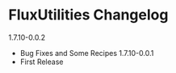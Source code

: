 # FluxUtilities Changelog

1.7.10-0.0.2
* Bug Fixes and Some Recipes
1.7.10-0.0.1  
* First Release  